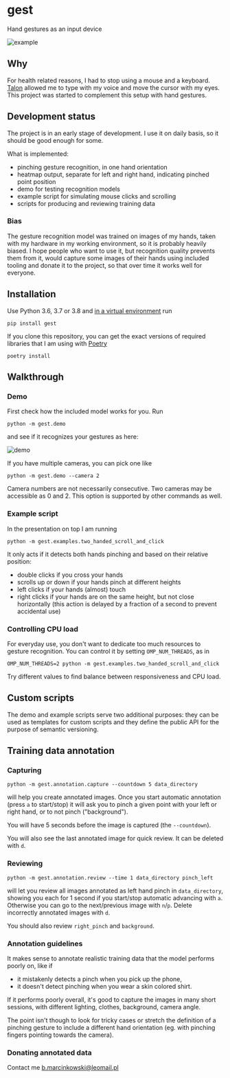 # gest
Hand gestures as an input device

![example](https://raw.githubusercontent.com/bm371613/gest/master/images/example.gif)

## Why
For health related reasons, I had to stop using a mouse and a keyboard. [Talon](https://talonvoice.com/) allowed me to type with my voice and move the cursor with my eyes. This project was started to complement this setup with hand gestures.

## Development status
The project is in an early stage of development. I use it on daily basis, so it should be good enough for some.

What is implemented:
- pinching gesture recognition, in one hand orientation
- heatmap output, separate for left and right hand, indicating pinched point position
- demo for testing recognition models
- example script for simulating mouse clicks and scrolling
- scripts for producing and reviewing training data

### Bias
The gesture recognition model was trained on images of my hands, taken with my hardware in my working environment, so it is probably heavily biased.
I hope people who want to use it, but recognition quality prevents them from it, would capture some images of their hands using included tooling and donate it to the project, so that over time it works well for everyone.

## Installation

Use Python 3.6, 3.7 or 3.8 and [in a virtual environment](https://packaging.python.org/guides/installing-using-pip-and-virtual-environments/) run

`pip install gest`

If you clone this repository, you can get the exact versions of required libraries that I am using with [Poetry](https://python-poetry.org/)

`poetry install`

## Walkthrough

### Demo

First check how the included model works for you. Run

`python -m gest.demo`

and see if it recognizes your gestures as here:

![demo](https://raw.githubusercontent.com/bm371613/gest/master/images/demo.gif)

If you have multiple cameras, you can pick one like

`python -m gest.demo --camera 2`

Camera numbers are not necessarily consecutive.
Two cameras may be accessible as 0 and 2.
This option is supported by other commands as well.

### Example script

In the presentation on top I am running

`python -m gest.examples.two_handed_scroll_and_click`

It only acts if it detects both hands pinching and based on their relative position:
- double clicks if you cross your hands
- scrolls up or down if your hands pinch at different heights
- left clicks if your hands (almost) touch
- right clicks if your hands are on the same height, but not close horizontally (this action is delayed by a fraction of a second to prevent accidental use)

### Controlling CPU load

For everyday use, you don't want to dedicate too much resources to gesture recognition. You can control it by setting `OMP_NUM_THREADS`, as in

`OMP_NUM_THREADS=2 python -m gest.examples.two_handed_scroll_and_click`

Try different values to find balance between responsiveness and CPU load.

## Custom scripts

The demo and example scripts serve two additional purposes:
they can be used as templates for custom scripts
and they define the public API for the purpose of semantic versioning.

## Training data annotation

### Capturing

`python -m gest.annotation.capture --countdown 5 data_directory`

will help you create annotated images.
Once you start automatic annotation (press `a` to start/stop) it will ask you to pinch a given point with your left or right hand, or to not pinch ("background").

You will have 5 seconds before the image is captured (the `--countdown`).

You will also see the last annotated image for quick review. It can be deleted with `d`.

### Reviewing

`python -m gest.annotation.review --time 1 data_directory pinch_left`

will let you review all images annotated as left hand pinch in `data_directory`, showing you each for 1 second if you start/stop automatic advancing with `a`. Otherwise you can go to the next/previous image with `n`/`p`. Delete incorrectly annotated images with `d`.

You should also review `right_pinch` and `background`.

### Annotation guidelines
It makes sense to annotate realistic training data that the model performs poorly on, like if
- it mistakenly detects a pinch when you pick up the phone,
- it doesn't detect pinching when you wear a skin colored shirt.

If it performs poorly overall, it's good to capture the images in many short sessions, with different lighting, clothes, background, camera angle.

The point isn't though to look for tricky cases or stretch the definition of a pinching gesture to include a different hand orientation (eg. with pinching fingers pointing towards the camera).

### Donating annotated data
Contact me [b.marcinkowski@leomail.pl](mailto:b.marcinkowski@leomail.pl)
